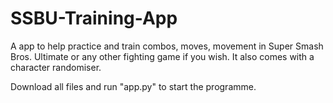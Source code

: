 # SSBU-Training-App
A app to help practice and train combos, moves, movement in Super Smash Bros. Ultimate or any other fighting game if you wish. It also comes with a character randomiser.

Download all files and run "app.py" to start the programme.
